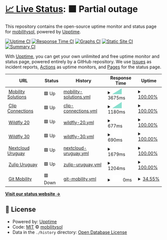 # [📈 Live Status](https://mobilitysol.github.io/monitorweb): <!--live status--> **🟧 Partial outage**

This repository contains the open-source uptime monitor and status page for [mobilitysol](https://mobilitysol.github.io/monitorweb), powered by [Upptime](https://github.com/upptime/upptime).

[![Uptime CI](https://github.com/mobilitysol/monitorweb/workflows/Uptime%20CI/badge.svg)](https://github.com/mobilitysol/monitorweb/actions?query=workflow%3A%22Uptime+CI%22)
[![Response Time CI](https://github.com/mobilitysol/monitorweb/workflows/Response%20Time%20CI/badge.svg)](https://github.com/mobilitysol/monitorweb/actions?query=workflow%3A%22Response+Time+CI%22)
[![Graphs CI](https://github.com/mobilitysol/monitorweb/workflows/Graphs%20CI/badge.svg)](https://github.com/mobilitysol/monitorweb/actions?query=workflow%3A%22Graphs+CI%22)
[![Static Site CI](https://github.com/mobilitysol/monitorweb/workflows/Static%20Site%20CI/badge.svg)](https://github.com/mobilitysol/monitorweb/actions?query=workflow%3A%22Static+Site+CI%22)
[![Summary CI](https://github.com/mobilitysol/monitorweb/workflows/Summary%20CI/badge.svg)](https://github.com/mobilitysol/monitorweb/actions?query=workflow%3A%22Summary+CI%22)

With [Upptime](https://upptime.js.org), you can get your own unlimited and free uptime monitor and status page, powered entirely by a GitHub repository. We use [Issues](https://github.com/mobilitysol/monitorweb/issues) as incident reports, [Actions](https://github.com/mobilitysol/monitorweb/actions) as uptime monitors, and [Pages](https://mobilitysol.github.io/monitorweb) for the status page.

<!--start: status pages-->
<!-- This summary is generated by Upptime (https://github.com/upptime/upptime) -->
<!-- Do not edit this manually, your changes will be overwritten -->
<!-- prettier-ignore -->
| URL | Status | History | Response Time | Uptime |
| --- | ------ | ------- | ------------- | ------ |
| <img alt="" src="https://favicons.githubusercontent.com/mobilitysol.com" height="13"> [Mobility Solutions](https://mobilitysol.com) | 🟩 Up | [mobility-solutions.yml](https://github.com/mobilitysol/monitorweb/commits/HEAD/history/mobility-solutions.yml) | <details><summary><img alt="Response time graph" src="./graphs/mobility-solutions/response-time-week.png" height="20"> 3675ms</summary><br><a href="https://mobilitysol.github.io/monitorweb/history/mobility-solutions"><img alt="Response time 3675" src="https://img.shields.io/endpoint?url=https%3A%2F%2Fraw.githubusercontent.com%2Fmobilitysol%2Fmonitorweb%2FHEAD%2Fapi%2Fmobility-solutions%2Fresponse-time.json"></a><br><a href="https://mobilitysol.github.io/monitorweb/history/mobility-solutions"><img alt="24-hour response time 3675" src="https://img.shields.io/endpoint?url=https%3A%2F%2Fraw.githubusercontent.com%2Fmobilitysol%2Fmonitorweb%2FHEAD%2Fapi%2Fmobility-solutions%2Fresponse-time-day.json"></a><br><a href="https://mobilitysol.github.io/monitorweb/history/mobility-solutions"><img alt="7-day response time 3675" src="https://img.shields.io/endpoint?url=https%3A%2F%2Fraw.githubusercontent.com%2Fmobilitysol%2Fmonitorweb%2FHEAD%2Fapi%2Fmobility-solutions%2Fresponse-time-week.json"></a><br><a href="https://mobilitysol.github.io/monitorweb/history/mobility-solutions"><img alt="30-day response time 3675" src="https://img.shields.io/endpoint?url=https%3A%2F%2Fraw.githubusercontent.com%2Fmobilitysol%2Fmonitorweb%2FHEAD%2Fapi%2Fmobility-solutions%2Fresponse-time-month.json"></a><br><a href="https://mobilitysol.github.io/monitorweb/history/mobility-solutions"><img alt="1-year response time 3675" src="https://img.shields.io/endpoint?url=https%3A%2F%2Fraw.githubusercontent.com%2Fmobilitysol%2Fmonitorweb%2FHEAD%2Fapi%2Fmobility-solutions%2Fresponse-time-year.json"></a></details> | <details><summary><a href="https://mobilitysol.github.io/monitorweb/history/mobility-solutions">100.00%</a></summary><a href="https://mobilitysol.github.io/monitorweb/history/mobility-solutions"><img alt="All-time uptime 100.00%" src="https://img.shields.io/endpoint?url=https%3A%2F%2Fraw.githubusercontent.com%2Fmobilitysol%2Fmonitorweb%2FHEAD%2Fapi%2Fmobility-solutions%2Fuptime.json"></a><br><a href="https://mobilitysol.github.io/monitorweb/history/mobility-solutions"><img alt="24-hour uptime 100.00%" src="https://img.shields.io/endpoint?url=https%3A%2F%2Fraw.githubusercontent.com%2Fmobilitysol%2Fmonitorweb%2FHEAD%2Fapi%2Fmobility-solutions%2Fuptime-day.json"></a><br><a href="https://mobilitysol.github.io/monitorweb/history/mobility-solutions"><img alt="7-day uptime 100.00%" src="https://img.shields.io/endpoint?url=https%3A%2F%2Fraw.githubusercontent.com%2Fmobilitysol%2Fmonitorweb%2FHEAD%2Fapi%2Fmobility-solutions%2Fuptime-week.json"></a><br><a href="https://mobilitysol.github.io/monitorweb/history/mobility-solutions"><img alt="30-day uptime 100.00%" src="https://img.shields.io/endpoint?url=https%3A%2F%2Fraw.githubusercontent.com%2Fmobilitysol%2Fmonitorweb%2FHEAD%2Fapi%2Fmobility-solutions%2Fuptime-month.json"></a><br><a href="https://mobilitysol.github.io/monitorweb/history/mobility-solutions"><img alt="1-year uptime 100.00%" src="https://img.shields.io/endpoint?url=https%3A%2F%2Fraw.githubusercontent.com%2Fmobilitysol%2Fmonitorweb%2FHEAD%2Fapi%2Fmobility-solutions%2Fuptime-year.json"></a></details>
| <img alt="" src="https://favicons.githubusercontent.com/www.interclip.com" height="13"> [Clip Connections](https://www.interclip.com) | 🟩 Up | [clip-connections.yml](https://github.com/mobilitysol/monitorweb/commits/HEAD/history/clip-connections.yml) | <details><summary><img alt="Response time graph" src="./graphs/clip-connections/response-time-week.png" height="20"> 1180ms</summary><br><a href="https://mobilitysol.github.io/monitorweb/history/clip-connections"><img alt="Response time 1180" src="https://img.shields.io/endpoint?url=https%3A%2F%2Fraw.githubusercontent.com%2Fmobilitysol%2Fmonitorweb%2FHEAD%2Fapi%2Fclip-connections%2Fresponse-time.json"></a><br><a href="https://mobilitysol.github.io/monitorweb/history/clip-connections"><img alt="24-hour response time 1180" src="https://img.shields.io/endpoint?url=https%3A%2F%2Fraw.githubusercontent.com%2Fmobilitysol%2Fmonitorweb%2FHEAD%2Fapi%2Fclip-connections%2Fresponse-time-day.json"></a><br><a href="https://mobilitysol.github.io/monitorweb/history/clip-connections"><img alt="7-day response time 1180" src="https://img.shields.io/endpoint?url=https%3A%2F%2Fraw.githubusercontent.com%2Fmobilitysol%2Fmonitorweb%2FHEAD%2Fapi%2Fclip-connections%2Fresponse-time-week.json"></a><br><a href="https://mobilitysol.github.io/monitorweb/history/clip-connections"><img alt="30-day response time 1180" src="https://img.shields.io/endpoint?url=https%3A%2F%2Fraw.githubusercontent.com%2Fmobilitysol%2Fmonitorweb%2FHEAD%2Fapi%2Fclip-connections%2Fresponse-time-month.json"></a><br><a href="https://mobilitysol.github.io/monitorweb/history/clip-connections"><img alt="1-year response time 1180" src="https://img.shields.io/endpoint?url=https%3A%2F%2Fraw.githubusercontent.com%2Fmobilitysol%2Fmonitorweb%2FHEAD%2Fapi%2Fclip-connections%2Fresponse-time-year.json"></a></details> | <details><summary><a href="https://mobilitysol.github.io/monitorweb/history/clip-connections">100.00%</a></summary><a href="https://mobilitysol.github.io/monitorweb/history/clip-connections"><img alt="All-time uptime 100.00%" src="https://img.shields.io/endpoint?url=https%3A%2F%2Fraw.githubusercontent.com%2Fmobilitysol%2Fmonitorweb%2FHEAD%2Fapi%2Fclip-connections%2Fuptime.json"></a><br><a href="https://mobilitysol.github.io/monitorweb/history/clip-connections"><img alt="24-hour uptime 100.00%" src="https://img.shields.io/endpoint?url=https%3A%2F%2Fraw.githubusercontent.com%2Fmobilitysol%2Fmonitorweb%2FHEAD%2Fapi%2Fclip-connections%2Fuptime-day.json"></a><br><a href="https://mobilitysol.github.io/monitorweb/history/clip-connections"><img alt="7-day uptime 100.00%" src="https://img.shields.io/endpoint?url=https%3A%2F%2Fraw.githubusercontent.com%2Fmobilitysol%2Fmonitorweb%2FHEAD%2Fapi%2Fclip-connections%2Fuptime-week.json"></a><br><a href="https://mobilitysol.github.io/monitorweb/history/clip-connections"><img alt="30-day uptime 100.00%" src="https://img.shields.io/endpoint?url=https%3A%2F%2Fraw.githubusercontent.com%2Fmobilitysol%2Fmonitorweb%2FHEAD%2Fapi%2Fclip-connections%2Fuptime-month.json"></a><br><a href="https://mobilitysol.github.io/monitorweb/history/clip-connections"><img alt="1-year uptime 100.00%" src="https://img.shields.io/endpoint?url=https%3A%2F%2Fraw.githubusercontent.com%2Fmobilitysol%2Fmonitorweb%2FHEAD%2Fapi%2Fclip-connections%2Fuptime-year.json"></a></details>
| <img alt="" src="https://favicons.githubusercontent.com/mobilitysol.com" height="13"> [Wildfly 20](https://mobilitysol.com:20443) | 🟩 Up | [wildfly-20.yml](https://github.com/mobilitysol/monitorweb/commits/HEAD/history/wildfly-20.yml) | <details><summary><img alt="Response time graph" src="./graphs/wildfly-20/response-time-week.png" height="20"> 677ms</summary><br><a href="https://mobilitysol.github.io/monitorweb/history/wildfly-20"><img alt="Response time 677" src="https://img.shields.io/endpoint?url=https%3A%2F%2Fraw.githubusercontent.com%2Fmobilitysol%2Fmonitorweb%2FHEAD%2Fapi%2Fwildfly-20%2Fresponse-time.json"></a><br><a href="https://mobilitysol.github.io/monitorweb/history/wildfly-20"><img alt="24-hour response time 677" src="https://img.shields.io/endpoint?url=https%3A%2F%2Fraw.githubusercontent.com%2Fmobilitysol%2Fmonitorweb%2FHEAD%2Fapi%2Fwildfly-20%2Fresponse-time-day.json"></a><br><a href="https://mobilitysol.github.io/monitorweb/history/wildfly-20"><img alt="7-day response time 677" src="https://img.shields.io/endpoint?url=https%3A%2F%2Fraw.githubusercontent.com%2Fmobilitysol%2Fmonitorweb%2FHEAD%2Fapi%2Fwildfly-20%2Fresponse-time-week.json"></a><br><a href="https://mobilitysol.github.io/monitorweb/history/wildfly-20"><img alt="30-day response time 677" src="https://img.shields.io/endpoint?url=https%3A%2F%2Fraw.githubusercontent.com%2Fmobilitysol%2Fmonitorweb%2FHEAD%2Fapi%2Fwildfly-20%2Fresponse-time-month.json"></a><br><a href="https://mobilitysol.github.io/monitorweb/history/wildfly-20"><img alt="1-year response time 677" src="https://img.shields.io/endpoint?url=https%3A%2F%2Fraw.githubusercontent.com%2Fmobilitysol%2Fmonitorweb%2FHEAD%2Fapi%2Fwildfly-20%2Fresponse-time-year.json"></a></details> | <details><summary><a href="https://mobilitysol.github.io/monitorweb/history/wildfly-20">100.00%</a></summary><a href="https://mobilitysol.github.io/monitorweb/history/wildfly-20"><img alt="All-time uptime 100.00%" src="https://img.shields.io/endpoint?url=https%3A%2F%2Fraw.githubusercontent.com%2Fmobilitysol%2Fmonitorweb%2FHEAD%2Fapi%2Fwildfly-20%2Fuptime.json"></a><br><a href="https://mobilitysol.github.io/monitorweb/history/wildfly-20"><img alt="24-hour uptime 100.00%" src="https://img.shields.io/endpoint?url=https%3A%2F%2Fraw.githubusercontent.com%2Fmobilitysol%2Fmonitorweb%2FHEAD%2Fapi%2Fwildfly-20%2Fuptime-day.json"></a><br><a href="https://mobilitysol.github.io/monitorweb/history/wildfly-20"><img alt="7-day uptime 100.00%" src="https://img.shields.io/endpoint?url=https%3A%2F%2Fraw.githubusercontent.com%2Fmobilitysol%2Fmonitorweb%2FHEAD%2Fapi%2Fwildfly-20%2Fuptime-week.json"></a><br><a href="https://mobilitysol.github.io/monitorweb/history/wildfly-20"><img alt="30-day uptime 100.00%" src="https://img.shields.io/endpoint?url=https%3A%2F%2Fraw.githubusercontent.com%2Fmobilitysol%2Fmonitorweb%2FHEAD%2Fapi%2Fwildfly-20%2Fuptime-month.json"></a><br><a href="https://mobilitysol.github.io/monitorweb/history/wildfly-20"><img alt="1-year uptime 100.00%" src="https://img.shields.io/endpoint?url=https%3A%2F%2Fraw.githubusercontent.com%2Fmobilitysol%2Fmonitorweb%2FHEAD%2Fapi%2Fwildfly-20%2Fuptime-year.json"></a></details>
| <img alt="" src="https://favicons.githubusercontent.com/mobilitysol.com" height="13"> [Wildfly 30](https://mobilitysol.com:30443) | 🟩 Up | [wildfly-30.yml](https://github.com/mobilitysol/monitorweb/commits/HEAD/history/wildfly-30.yml) | <details><summary><img alt="Response time graph" src="./graphs/wildfly-30/response-time-week.png" height="20"> 690ms</summary><br><a href="https://mobilitysol.github.io/monitorweb/history/wildfly-30"><img alt="Response time 690" src="https://img.shields.io/endpoint?url=https%3A%2F%2Fraw.githubusercontent.com%2Fmobilitysol%2Fmonitorweb%2FHEAD%2Fapi%2Fwildfly-30%2Fresponse-time.json"></a><br><a href="https://mobilitysol.github.io/monitorweb/history/wildfly-30"><img alt="24-hour response time 690" src="https://img.shields.io/endpoint?url=https%3A%2F%2Fraw.githubusercontent.com%2Fmobilitysol%2Fmonitorweb%2FHEAD%2Fapi%2Fwildfly-30%2Fresponse-time-day.json"></a><br><a href="https://mobilitysol.github.io/monitorweb/history/wildfly-30"><img alt="7-day response time 690" src="https://img.shields.io/endpoint?url=https%3A%2F%2Fraw.githubusercontent.com%2Fmobilitysol%2Fmonitorweb%2FHEAD%2Fapi%2Fwildfly-30%2Fresponse-time-week.json"></a><br><a href="https://mobilitysol.github.io/monitorweb/history/wildfly-30"><img alt="30-day response time 690" src="https://img.shields.io/endpoint?url=https%3A%2F%2Fraw.githubusercontent.com%2Fmobilitysol%2Fmonitorweb%2FHEAD%2Fapi%2Fwildfly-30%2Fresponse-time-month.json"></a><br><a href="https://mobilitysol.github.io/monitorweb/history/wildfly-30"><img alt="1-year response time 690" src="https://img.shields.io/endpoint?url=https%3A%2F%2Fraw.githubusercontent.com%2Fmobilitysol%2Fmonitorweb%2FHEAD%2Fapi%2Fwildfly-30%2Fresponse-time-year.json"></a></details> | <details><summary><a href="https://mobilitysol.github.io/monitorweb/history/wildfly-30">100.00%</a></summary><a href="https://mobilitysol.github.io/monitorweb/history/wildfly-30"><img alt="All-time uptime 100.00%" src="https://img.shields.io/endpoint?url=https%3A%2F%2Fraw.githubusercontent.com%2Fmobilitysol%2Fmonitorweb%2FHEAD%2Fapi%2Fwildfly-30%2Fuptime.json"></a><br><a href="https://mobilitysol.github.io/monitorweb/history/wildfly-30"><img alt="24-hour uptime 100.00%" src="https://img.shields.io/endpoint?url=https%3A%2F%2Fraw.githubusercontent.com%2Fmobilitysol%2Fmonitorweb%2FHEAD%2Fapi%2Fwildfly-30%2Fuptime-day.json"></a><br><a href="https://mobilitysol.github.io/monitorweb/history/wildfly-30"><img alt="7-day uptime 100.00%" src="https://img.shields.io/endpoint?url=https%3A%2F%2Fraw.githubusercontent.com%2Fmobilitysol%2Fmonitorweb%2FHEAD%2Fapi%2Fwildfly-30%2Fuptime-week.json"></a><br><a href="https://mobilitysol.github.io/monitorweb/history/wildfly-30"><img alt="30-day uptime 100.00%" src="https://img.shields.io/endpoint?url=https%3A%2F%2Fraw.githubusercontent.com%2Fmobilitysol%2Fmonitorweb%2FHEAD%2Fapi%2Fwildfly-30%2Fuptime-month.json"></a><br><a href="https://mobilitysol.github.io/monitorweb/history/wildfly-30"><img alt="1-year uptime 100.00%" src="https://img.shields.io/endpoint?url=https%3A%2F%2Fraw.githubusercontent.com%2Fmobilitysol%2Fmonitorweb%2FHEAD%2Fapi%2Fwildfly-30%2Fuptime-year.json"></a></details>
| <img alt="" src="https://favicons.githubusercontent.com/clip.interclip.com" height="13"> [Nextcloud Uruguay](https://clip.interclip.com/nextcloud) | 🟩 Up | [nextcloud-uruguay.yml](https://github.com/mobilitysol/monitorweb/commits/HEAD/history/nextcloud-uruguay.yml) | <details><summary><img alt="Response time graph" src="./graphs/nextcloud-uruguay/response-time-week.png" height="20"> 1679ms</summary><br><a href="https://mobilitysol.github.io/monitorweb/history/nextcloud-uruguay"><img alt="Response time 1679" src="https://img.shields.io/endpoint?url=https%3A%2F%2Fraw.githubusercontent.com%2Fmobilitysol%2Fmonitorweb%2FHEAD%2Fapi%2Fnextcloud-uruguay%2Fresponse-time.json"></a><br><a href="https://mobilitysol.github.io/monitorweb/history/nextcloud-uruguay"><img alt="24-hour response time 1679" src="https://img.shields.io/endpoint?url=https%3A%2F%2Fraw.githubusercontent.com%2Fmobilitysol%2Fmonitorweb%2FHEAD%2Fapi%2Fnextcloud-uruguay%2Fresponse-time-day.json"></a><br><a href="https://mobilitysol.github.io/monitorweb/history/nextcloud-uruguay"><img alt="7-day response time 1679" src="https://img.shields.io/endpoint?url=https%3A%2F%2Fraw.githubusercontent.com%2Fmobilitysol%2Fmonitorweb%2FHEAD%2Fapi%2Fnextcloud-uruguay%2Fresponse-time-week.json"></a><br><a href="https://mobilitysol.github.io/monitorweb/history/nextcloud-uruguay"><img alt="30-day response time 1679" src="https://img.shields.io/endpoint?url=https%3A%2F%2Fraw.githubusercontent.com%2Fmobilitysol%2Fmonitorweb%2FHEAD%2Fapi%2Fnextcloud-uruguay%2Fresponse-time-month.json"></a><br><a href="https://mobilitysol.github.io/monitorweb/history/nextcloud-uruguay"><img alt="1-year response time 1679" src="https://img.shields.io/endpoint?url=https%3A%2F%2Fraw.githubusercontent.com%2Fmobilitysol%2Fmonitorweb%2FHEAD%2Fapi%2Fnextcloud-uruguay%2Fresponse-time-year.json"></a></details> | <details><summary><a href="https://mobilitysol.github.io/monitorweb/history/nextcloud-uruguay">100.00%</a></summary><a href="https://mobilitysol.github.io/monitorweb/history/nextcloud-uruguay"><img alt="All-time uptime 100.00%" src="https://img.shields.io/endpoint?url=https%3A%2F%2Fraw.githubusercontent.com%2Fmobilitysol%2Fmonitorweb%2FHEAD%2Fapi%2Fnextcloud-uruguay%2Fuptime.json"></a><br><a href="https://mobilitysol.github.io/monitorweb/history/nextcloud-uruguay"><img alt="24-hour uptime 100.00%" src="https://img.shields.io/endpoint?url=https%3A%2F%2Fraw.githubusercontent.com%2Fmobilitysol%2Fmonitorweb%2FHEAD%2Fapi%2Fnextcloud-uruguay%2Fuptime-day.json"></a><br><a href="https://mobilitysol.github.io/monitorweb/history/nextcloud-uruguay"><img alt="7-day uptime 100.00%" src="https://img.shields.io/endpoint?url=https%3A%2F%2Fraw.githubusercontent.com%2Fmobilitysol%2Fmonitorweb%2FHEAD%2Fapi%2Fnextcloud-uruguay%2Fuptime-week.json"></a><br><a href="https://mobilitysol.github.io/monitorweb/history/nextcloud-uruguay"><img alt="30-day uptime 100.00%" src="https://img.shields.io/endpoint?url=https%3A%2F%2Fraw.githubusercontent.com%2Fmobilitysol%2Fmonitorweb%2FHEAD%2Fapi%2Fnextcloud-uruguay%2Fuptime-month.json"></a><br><a href="https://mobilitysol.github.io/monitorweb/history/nextcloud-uruguay"><img alt="1-year uptime 100.00%" src="https://img.shields.io/endpoint?url=https%3A%2F%2Fraw.githubusercontent.com%2Fmobilitysol%2Fmonitorweb%2FHEAD%2Fapi%2Fnextcloud-uruguay%2Fuptime-year.json"></a></details>
| <img alt="" src="https://favicons.githubusercontent.com/zulip.mobilitysol.com" height="13"> [Zulip Uruguay](https://zulip.mobilitysol.com:2443/) | 🟩 Up | [zulip-uruguay.yml](https://github.com/mobilitysol/monitorweb/commits/HEAD/history/zulip-uruguay.yml) | <details><summary><img alt="Response time graph" src="./graphs/zulip-uruguay/response-time-week.png" height="20"> 1204ms</summary><br><a href="https://mobilitysol.github.io/monitorweb/history/zulip-uruguay"><img alt="Response time 1204" src="https://img.shields.io/endpoint?url=https%3A%2F%2Fraw.githubusercontent.com%2Fmobilitysol%2Fmonitorweb%2FHEAD%2Fapi%2Fzulip-uruguay%2Fresponse-time.json"></a><br><a href="https://mobilitysol.github.io/monitorweb/history/zulip-uruguay"><img alt="24-hour response time 1204" src="https://img.shields.io/endpoint?url=https%3A%2F%2Fraw.githubusercontent.com%2Fmobilitysol%2Fmonitorweb%2FHEAD%2Fapi%2Fzulip-uruguay%2Fresponse-time-day.json"></a><br><a href="https://mobilitysol.github.io/monitorweb/history/zulip-uruguay"><img alt="7-day response time 1204" src="https://img.shields.io/endpoint?url=https%3A%2F%2Fraw.githubusercontent.com%2Fmobilitysol%2Fmonitorweb%2FHEAD%2Fapi%2Fzulip-uruguay%2Fresponse-time-week.json"></a><br><a href="https://mobilitysol.github.io/monitorweb/history/zulip-uruguay"><img alt="30-day response time 1204" src="https://img.shields.io/endpoint?url=https%3A%2F%2Fraw.githubusercontent.com%2Fmobilitysol%2Fmonitorweb%2FHEAD%2Fapi%2Fzulip-uruguay%2Fresponse-time-month.json"></a><br><a href="https://mobilitysol.github.io/monitorweb/history/zulip-uruguay"><img alt="1-year response time 1204" src="https://img.shields.io/endpoint?url=https%3A%2F%2Fraw.githubusercontent.com%2Fmobilitysol%2Fmonitorweb%2FHEAD%2Fapi%2Fzulip-uruguay%2Fresponse-time-year.json"></a></details> | <details><summary><a href="https://mobilitysol.github.io/monitorweb/history/zulip-uruguay">100.00%</a></summary><a href="https://mobilitysol.github.io/monitorweb/history/zulip-uruguay"><img alt="All-time uptime 100.00%" src="https://img.shields.io/endpoint?url=https%3A%2F%2Fraw.githubusercontent.com%2Fmobilitysol%2Fmonitorweb%2FHEAD%2Fapi%2Fzulip-uruguay%2Fuptime.json"></a><br><a href="https://mobilitysol.github.io/monitorweb/history/zulip-uruguay"><img alt="24-hour uptime 100.00%" src="https://img.shields.io/endpoint?url=https%3A%2F%2Fraw.githubusercontent.com%2Fmobilitysol%2Fmonitorweb%2FHEAD%2Fapi%2Fzulip-uruguay%2Fuptime-day.json"></a><br><a href="https://mobilitysol.github.io/monitorweb/history/zulip-uruguay"><img alt="7-day uptime 100.00%" src="https://img.shields.io/endpoint?url=https%3A%2F%2Fraw.githubusercontent.com%2Fmobilitysol%2Fmonitorweb%2FHEAD%2Fapi%2Fzulip-uruguay%2Fuptime-week.json"></a><br><a href="https://mobilitysol.github.io/monitorweb/history/zulip-uruguay"><img alt="30-day uptime 100.00%" src="https://img.shields.io/endpoint?url=https%3A%2F%2Fraw.githubusercontent.com%2Fmobilitysol%2Fmonitorweb%2FHEAD%2Fapi%2Fzulip-uruguay%2Fuptime-month.json"></a><br><a href="https://mobilitysol.github.io/monitorweb/history/zulip-uruguay"><img alt="1-year uptime 100.00%" src="https://img.shields.io/endpoint?url=https%3A%2F%2Fraw.githubusercontent.com%2Fmobilitysol%2Fmonitorweb%2FHEAD%2Fapi%2Fzulip-uruguay%2Fuptime-year.json"></a></details>
| <img alt="" src="https://favicons.githubusercontent.com/git.mobilitysol.com" height="13"> [Git Mobility](https://git.mobilitysol.com) | 🟥 Down | [git-mobility.yml](https://github.com/mobilitysol/monitorweb/commits/HEAD/history/git-mobility.yml) | <details><summary><img alt="Response time graph" src="./graphs/git-mobility/response-time-week.png" height="20"> 0ms</summary><br><a href="https://mobilitysol.github.io/monitorweb/history/git-mobility"><img alt="Response time 0" src="https://img.shields.io/endpoint?url=https%3A%2F%2Fraw.githubusercontent.com%2Fmobilitysol%2Fmonitorweb%2FHEAD%2Fapi%2Fgit-mobility%2Fresponse-time.json"></a><br><a href="https://mobilitysol.github.io/monitorweb/history/git-mobility"><img alt="24-hour response time 0" src="https://img.shields.io/endpoint?url=https%3A%2F%2Fraw.githubusercontent.com%2Fmobilitysol%2Fmonitorweb%2FHEAD%2Fapi%2Fgit-mobility%2Fresponse-time-day.json"></a><br><a href="https://mobilitysol.github.io/monitorweb/history/git-mobility"><img alt="7-day response time 0" src="https://img.shields.io/endpoint?url=https%3A%2F%2Fraw.githubusercontent.com%2Fmobilitysol%2Fmonitorweb%2FHEAD%2Fapi%2Fgit-mobility%2Fresponse-time-week.json"></a><br><a href="https://mobilitysol.github.io/monitorweb/history/git-mobility"><img alt="30-day response time 0" src="https://img.shields.io/endpoint?url=https%3A%2F%2Fraw.githubusercontent.com%2Fmobilitysol%2Fmonitorweb%2FHEAD%2Fapi%2Fgit-mobility%2Fresponse-time-month.json"></a><br><a href="https://mobilitysol.github.io/monitorweb/history/git-mobility"><img alt="1-year response time 0" src="https://img.shields.io/endpoint?url=https%3A%2F%2Fraw.githubusercontent.com%2Fmobilitysol%2Fmonitorweb%2FHEAD%2Fapi%2Fgit-mobility%2Fresponse-time-year.json"></a></details> | <details><summary><a href="https://mobilitysol.github.io/monitorweb/history/git-mobility">34.55%</a></summary><a href="https://mobilitysol.github.io/monitorweb/history/git-mobility"><img alt="All-time uptime 34.55%" src="https://img.shields.io/endpoint?url=https%3A%2F%2Fraw.githubusercontent.com%2Fmobilitysol%2Fmonitorweb%2FHEAD%2Fapi%2Fgit-mobility%2Fuptime.json"></a><br><a href="https://mobilitysol.github.io/monitorweb/history/git-mobility"><img alt="24-hour uptime 34.55%" src="https://img.shields.io/endpoint?url=https%3A%2F%2Fraw.githubusercontent.com%2Fmobilitysol%2Fmonitorweb%2FHEAD%2Fapi%2Fgit-mobility%2Fuptime-day.json"></a><br><a href="https://mobilitysol.github.io/monitorweb/history/git-mobility"><img alt="7-day uptime 34.55%" src="https://img.shields.io/endpoint?url=https%3A%2F%2Fraw.githubusercontent.com%2Fmobilitysol%2Fmonitorweb%2FHEAD%2Fapi%2Fgit-mobility%2Fuptime-week.json"></a><br><a href="https://mobilitysol.github.io/monitorweb/history/git-mobility"><img alt="30-day uptime 34.55%" src="https://img.shields.io/endpoint?url=https%3A%2F%2Fraw.githubusercontent.com%2Fmobilitysol%2Fmonitorweb%2FHEAD%2Fapi%2Fgit-mobility%2Fuptime-month.json"></a><br><a href="https://mobilitysol.github.io/monitorweb/history/git-mobility"><img alt="1-year uptime 34.55%" src="https://img.shields.io/endpoint?url=https%3A%2F%2Fraw.githubusercontent.com%2Fmobilitysol%2Fmonitorweb%2FHEAD%2Fapi%2Fgit-mobility%2Fuptime-year.json"></a></details>

<!--end: status pages-->

[**Visit our status website →**](https://mobilitysol.github.io/monitorweb)

## 📄 License

- Powered by: [Upptime](https://github.com/upptime/upptime)
- Code: [MIT](./LICENSE) © [mobilitysol](https://mobilitysol.github.io/monitorweb)
- Data in the `./history` directory: [Open Database License](https://opendatacommons.org/licenses/odbl/1-0/)
